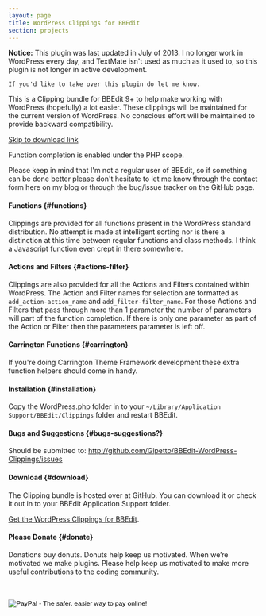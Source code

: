 ```yaml
---
layout: page
title: WordPress Clippings for BBEdit
section: projects
---
```


<div class="alert warning">
    <b>Notice:</b> This plugin was last updated in July of 2013. I no longer work in WordPress every day, and TextMate isn't used as much as it used to, so this plugin is not longer in active development.
    
    If you'd like to take over this plugin do let me know.
</div>

This is a Clipping bundle for BBEdit 9+ to help make working with WordPress (hopefully) a lot easier. These clippings will be maintained for the current version of WordPress. No conscious effort will be maintained to provide backward compatibility.

<a class="darr" href="#download">Skip to download link</a>

Function completion is enabled under the PHP scope.

Please keep in mind that I'm not a regular user of BBEdit, so if something can be done better please don't hesitate to let me know through the contact form here on my blog or through the bug/issue tracker on the GitHub page.

#### Functions {#functions}

Clippings are provided for all functions present in the WordPress standard distribution. No attempt is made at intelligent sorting nor is there a distinction at this time between regular functions and class methods. I think a Javascript function even crept in there somewhere. 

#### Actions and Filters {#actions-filter}

Clippings are also provided for all the Actions and Filters contained within WordPress. The Action and Filter names for selection are formatted as `add_action-action_name` and `add_filter-filter_name`. For those Actions and Filters that pass through more than 1 parameter the number of parameters will part of the function completion. If there is only one parameter as part of the Action or Filter then the parameters parameter is left off.

#### Carrington Functions {#carrington}

If you're doing Carrington Theme Framework development these extra function helpers should come in handy.

#### Installation {#installation}

Copy the WordPress.php folder in to your `~/Library/Application Support/BBEdit/Clippings` folder and restart BBEdit.

#### Bugs and Suggestions {#bugs-suggestions?}

Should be submitted to: <a href="http://github.com/Gipetto/BBEdit-WordPress-Clippings/issues">http://github.com/Gipetto/BBEdit-WordPress-Clippings/issues</a>

#### Download {#download}

The Clipping bundle is hosted over at GitHub. You can download it or check it out in to your BBEdit Application Support folder. 

<a href="http://github.com/Gipetto/BBEdit-WordPress-Clippings">Get the WordPress Clippings for BBEdit</a>.

#### Please Donate {#donate}

Donations buy donuts. Donuts help keep us motivated. When we&rsquo;re motivated we make plugins. Please help keep us motivated to make more useful contributions to the coding community.

<div id="paypal">
	<form action="https://www.paypal.com/cgi-bin/webscr" method="post">
		<input type="hidden" name="cmd" value="_s-xclick" /><br />
		<input type="hidden" name="hosted_button_id" value="6908957" /><br />
		<input type="image" src="https://www.paypal.com/en_US/i/btn/btn_donateCC_LG.gif" border="0" name="submit" alt="PayPal - The safer, easier way to pay online!" /><br />
		<img alt="" border="0" src="{{ site.baseurl }}/assets/pixel.gif" width="1" height="1" /><br />
	</form>
</div>
